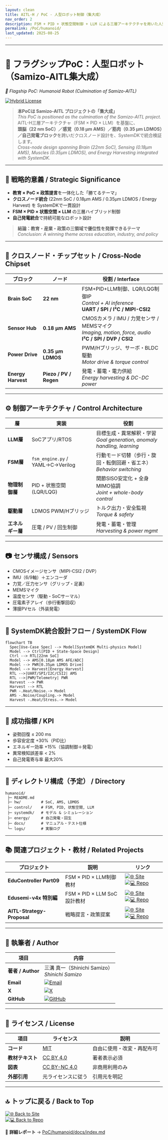 ```yaml
---
layout: clean
title: AITL-H / PoC - 人型ロボット制御（集大成）
nav_order: 2
description: FSM + PID + 状態空間制御 + LLM による三層アーキテクチャを用いた人型ロボット制御の概念実証
permalink: /PoC/humanoid/
last_updated: 2025-08-25
---
```


---

# 🚩 フラグシップPoC：人型ロボット（Samizo-AITL集大成）
*🚩 Flagship PoC: Humanoid Robot (Culmination of Samizo-AITL)*

[![Hybrid License](https://img.shields.io/badge/license-Hybrid-blueviolet)](#-ライセンス--license)  

> **本PoCは Samizo-AITL プロジェクトの「集大成」**  
> *This PoC is positioned as the culmination of the Samizo-AITL project.*  
> AITL-H三層アーキテクチャ（FSM × PID × LLM）を基盤に、  
> **頭脳（22 nm SoC）／感覚（0.18 µm AMS）／筋肉（0.35 µm LDMOS）／自己発電ブロック**を跨いだクロスノード設計を、SystemDKで統合検証します。  
> *Cross-node design spanning Brain (22nm SoC), Sensing (0.18µm AMS), Muscles (0.35µm LDMOS), and Energy Harvesting integrated with SystemDK.*  

---

## 📌 戦略的意義 / Strategic Significance
- **教育 × PoC × 政策提言**を一体化した「勝てるテーマ」  
- **クロスノード統合** (22nm SoC / 0.18µm AMS / 0.35µm LDMOS / Energy Harvest) を SystemDKで一貫設計  
- **FSM × PID × 状態空間 × LLM** の三層ハイブリッド制御  
- **自己発電統合**で持続可能なロボット設計  

> **結論：教育・産業・政策の三領域で優位性を発揮できるテーマ**  
> *Conclusion: A winning theme across education, industry, and policy*  

---

## 🧩 クロスノード・チップセット / Cross-Node Chipset
| ブロック | ノード | 役割 / Interface |
|----------|--------|------------------|
| **Brain SoC** | **22 nm** | FSM+PID+LLM制御、LQR/LQG制御IP<br>*Control + AI inference*<br>**UART / SPI / I²C / MIPI-CSI2** |
| **Sensor Hub** | **0.18 µm AMS** | CMOSカメラ / IMU / 力覚センサ / MEMSマイク<br>*Imaging, motion, force, audio*<br>**I²C / SPI / DVP / CSI2** |
| **Power Drive** | **0.35 µm LDMOS** | PWM/Hブリッジ、サーボ・BLDC駆動<br>*Motor drive & torque control* |
| **Energy Harvest** | **Piezo / PV / Regen** | 発電・蓄電・電力供給<br>*Energy harvesting & DC-DC power* |

---

## ⚙️ 制御アーキテクチャ / Control Architecture
| 層 | 実装 | 役割 |
|----|------|------|
| **LLM層** | SoCアプリ/RTOS | 目標生成・異常解釈・学習<br>*Goal generation, anomaly handling, learning* |
| **FSM層** | `fsm_engine.py` / YAML→C→Verilog | 行動モード切替（歩行・旋回・転倒回避・省エネ）<br>*Behavior switching* |
| **物理制御層** | PID + 状態空間 (LQR/LQG) | 関節SISO安定化 + 全身MIMO協調<br>*Joint + whole-body control* |
| **駆動層** | LDMOS PWM/Hブリッジ | トルク出力・安全監視<br>*Torque & safety* |
| **エネルギー層** | 圧電 / PV / 回生制御 | 発電・蓄電・管理<br>*Harvesting & power mgmt* |

---

## 📷 センサ構成 / Sensors
- CMOSイメージセンサ（MIPI-CSI2 / DVP）  
- IMU（6/9軸）＋エンコーダ  
- 力覚／圧力センサ（グリップ・足裏）  
- MEMSマイク  
- 温度センサ（駆動・SoCサーマル）  
- 圧電素子アレイ（歩行衝撃回収）  
- 薄膜PVセル（外装発電）  

---

## 🧭 SystemDK統合設計フロー / SystemDK Flow
```mermaid
flowchart TB
  Spec[Use-Case Spec] --> Model[SystemDK Multi-physics Model]
  Model --> Ctrl[PID + State-Space Design]
  Ctrl --> RTL[22nm SoC]
  Model --> AMS[0.18µm AMS AFE/ADC]
  Model --> PWR[0.35µm LDMOS Drive]
  Model --> Harvest[Energy Harvest]
  RTL -->|UART/SPI/I2C/CSI2| AMS
  RTL -->|PWM/Telemetry| PWR
  Harvest --> PWR
  Harvest --> RTL
  PWR -.Heat/Noise.-> Model
  AMS -.Noise/Coupling.-> Model
  Harvest -.Heat/Stress.-> Model
```

---

## 🎯 成功指標 / KPI
- 姿勢回復 ≤ 200 ms  
- 歩容安定度 +30%（PID比）  
- エネルギー効率 +15%（協調制御＋発電）  
- 異常検知誤差率 < 2%  
- 自己発電寄与率 最大20%  

---

## 📂 ディレクトリ構成（予定） / Directory
```
humanoid/
 ├─ README.md
 ├─ hw/         # SoC, AMS, LDMOS
 ├─ control/    # FSM, PID, 状態空間, LLM
 ├─ systemdk/   # モデル & シミュレーション
 ├─ energy/     # 自己発電・回生
 ├─ docs/       # マニュアル・テスト仕様
 └─ logs/       # 実験ログ
```

---

## 📚 関連プロジェクト・教材 / Related Projects
| プロジェクト | 説明 | リンク |
|--------------|------|--------|
| **EduController Part09** | FSM × PID × LLM制御教材 | [![🌐 Site](https://img.shields.io/badge/View-Site-brightgreen?logo=github)](https://samizo-aitl.github.io/EduController/part09_llm_hybrid/) [![💻 Repo](https://img.shields.io/badge/View-Repo-blue?logo=github)](https://github.com/Samizo-AITL/EduController/tree/main/part09_llm_hybrid) |
| **Edusemi-v4x 特別編** | FSM × PID × LLM SoC設計教材 | [![🌐 Site](https://img.shields.io/badge/View-Site-brightgreen?logo=github)](https://samizo-aitl.github.io/Edusemi-v4x/f_chapter3_socsystem/) [![💻 Repo](https://img.shields.io/badge/View-Repo-blue?logo=github)](https://github.com/Samizo-AITL/Edusemi-v4x/tree/main/f_chapter3_socsystem) |
| **AITL-Strategy-Proposal** | 戦略提言・政策提案 | [![🌐 Site](https://img.shields.io/badge/View-Site-brightgreen?logo=github)](https://samizo-aitl.github.io/AITL-Strategy-Proposal/) [![💻 Repo](https://img.shields.io/badge/View-Repo-blue?logo=github)](https://github.com/Samizo-AITL/AITL-Strategy-Proposal) |

---

## 👤 執筆者 / Author
| 項目 | 内容 |
|------|------|
| **著者 / Author** | 三溝 真一（Shinichi Samizo）<br>*Shinichi Samizo* |
| **Email** | [![Email](https://img.shields.io/badge/Email-shin3t72%40gmail.com-red?style=for-the-badge&logo=gmail)](mailto:shin3t72@gmail.com) |
| **X** | [![X](https://img.shields.io/badge/X-@shin3t72-black?style=for-the-badge&logo=x)](https://x.com/shin3t72) |
| **GitHub** | [![GitHub](https://img.shields.io/badge/GitHub-Samizo--AITL-blue?style=for-the-badge&logo=github)](https://github.com/Samizo-AITL) |

---

## 📄 ライセンス / License
| 項目 | ライセンス | 説明 |
|------|------------|------|
| **コード** | [MIT](https://opensource.org/licenses/MIT) | 自由に使用・改変・再配布可 |
| **教材テキスト** | [CC BY 4.0](https://creativecommons.org/licenses/by/4.0/) | 著者表示必須 |
| **図表** | [CC BY-NC 4.0](https://creativecommons.org/licenses/by-nc/4.0/) | 非商用利用のみ |
| **外部引用** | 元ライセンスに従う | 引用元を明記 |

---

## 🔝 トップに戻る / Back to Top
[![🌐 Back to Site](https://img.shields.io/badge/Back_to-Site-brightgreen?logo=github)](../../)  
[![💻 Back to Repo](https://img.shields.io/badge/Back_to-Repo-blue?logo=github)](https://github.com/Samizo-AITL/AITL-H)  

📑 **詳細レポート** → [PoC/humanoid/docs/index.md](../docs/index.md)  

